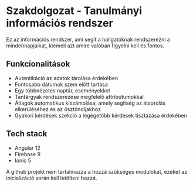 # Szakdolgozat - Tanulmányi információs rendszer

Ez az információs rendszer, ami segít a hallgatóknak rendszerezni a mindennapjaikat, kiemeli azt amire valóban figyelni kell és fontos.

## Funkcionalitások

- Autentikáció az adatok tárolása érdekében
- Fontosabb dátumok szem előtt tartása
- Egy többnézetes naptár, eseményekkel
- Tantárgyak rendszerezése megfelelő attribútumokkal
- Átlagok automatikus kiszámolása, amely segítség az átsorolás elkerüléséhez és az ösztöndíjakhoz
- Gyakori kérdések szekció a legégetőbb kérdések tisztázása érdekében

## Tech stack

- Angular 12
- Firebase 9
- Ionic 5

A github projekt nem tartalmazza a hozzá szükséges modulokat, ezeket az inicializáció során kell letölteni hozzá.
